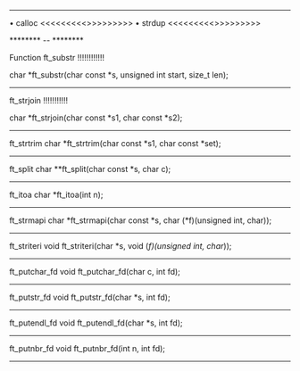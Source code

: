 

---------------------------
• calloc <<<<<<<<<>>>>>>>>>
• strdup <<<<<<<<<>>>>>>>>>

******** -- ********

Function ft_substr !!!!!!!!!!!!

char *ft_substr(char const *s, unsigned int start,
size_t len);
*********************************************************

ft_strjoin !!!!!!!!!!!

char *ft_strjoin(char const *s1, char const *s2);

**********************************************************

ft_strtrim
char *ft_strtrim(char const *s1, char const *set);
************************************************************

ft_split
char **ft_split(char const *s, char c);

************************************************************

ft_itoa
char *ft_itoa(int n);

************************************************************

ft_strmapi
char *ft_strmapi(char const *s, char (*f)(unsigned
int, char));

************************************************************

ft_striteri
void ft_striteri(char *s, void (*f)(unsigned int,
char*));

************************************************************

ft_putchar_fd
void ft_putchar_fd(char c, int fd);

************************************************************

ft_putstr_fd
void ft_putstr_fd(char *s, int fd);

************************************************************

ft_putendl_fd
void ft_putendl_fd(char *s, int fd);

************************************************************

ft_putnbr_fd
void ft_putnbr_fd(int n, int fd);

************************************************************